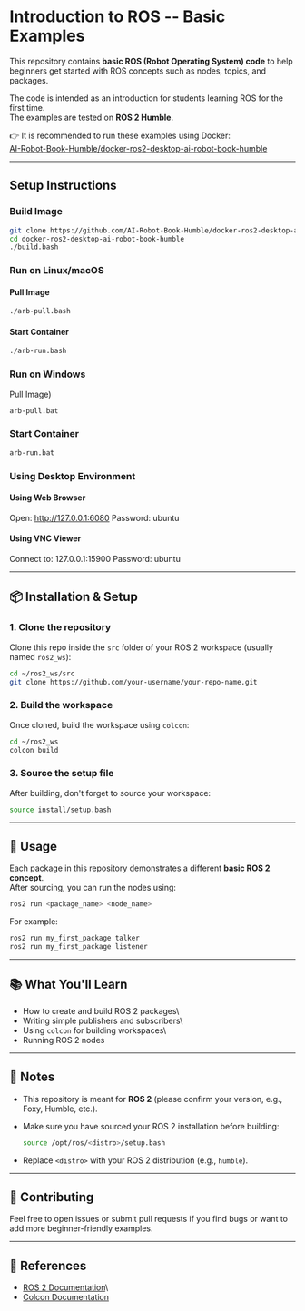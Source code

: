 # Introduction to ROS -- Basic Examples

This repository contains **basic ROS (Robot Operating System) code** to help beginners get started with ROS concepts such as nodes, topics, and packages.

The code is intended as an introduction for students learning ROS for the first time.  
The examples are tested on **ROS 2 Humble**.  

👉 It is recommended to run these examples using Docker:  
[AI-Robot-Book-Humble/docker-ros2-desktop-ai-robot-book-humble](https://github.com/AI-Robot-Book-Humble/docker-ros2-desktop-ai-robot-book-humble)

---

## Setup Instructions

### Build Image
```bash
git clone https://github.com/AI-Robot-Book-Humble/docker-ros2-desktop-ai-robot-book-humble
cd docker-ros2-desktop-ai-robot-book-humble
./build.bash
```

### Run on Linux/macOS
#### Pull Image
```bash
./arb-pull.bash
```

#### Start Container
```bash
./arb-run.bash
```

### Run on Windows
Pull Image)
```bash
arb-pull.bat
```

### Start Container
```bash
arb-run.bat
```
### Using Desktop Environment

#### Using Web Browser
Open: http://127.0.0.1:6080
Password: ubuntu

#### Using VNC Viewer
Connect to: 127.0.0.1:15900
Password: ubuntu

------------------------------------------------------------------------

## 📦 Installation & Setup

### 1. Clone the repository

Clone this repo inside the `src` folder of your ROS 2 workspace (usually
named `ros2_ws`):

``` bash
cd ~/ros2_ws/src
git clone https://github.com/your-username/your-repo-name.git
```

### 2. Build the workspace

Once cloned, build the workspace using `colcon`:

``` bash
cd ~/ros2_ws
colcon build
```

### 3. Source the setup file

After building, don't forget to source your workspace:

``` bash
source install/setup.bash
```

------------------------------------------------------------------------

## 🚀 Usage

Each package in this repository demonstrates a different **basic ROS 2
concept**.\
After sourcing, you can run the nodes using:

``` bash
ros2 run <package_name> <node_name>
```

For example:

``` bash
ros2 run my_first_package talker
ros2 run my_first_package listener
```

------------------------------------------------------------------------

## 📚 What You'll Learn

-   How to create and build ROS 2 packages\
-   Writing simple publishers and subscribers\
-   Using `colcon` for building workspaces\
-   Running ROS 2 nodes

------------------------------------------------------------------------

## 📝 Notes

-   This repository is meant for **ROS 2** (please confirm your version,
    e.g., Foxy, Humble, etc.).

-   Make sure you have sourced your ROS 2 installation before building:

    ``` bash
    source /opt/ros/<distro>/setup.bash
    ```

-   Replace `<distro>` with your ROS 2 distribution (e.g., `humble`).

------------------------------------------------------------------------

## 🤝 Contributing

Feel free to open issues or submit pull requests if you find bugs or
want to add more beginner-friendly examples.

------------------------------------------------------------------------

## 📖 References

-   [ROS 2 Documentation](https://docs.ros.org/en/rolling/)\
-   [Colcon Documentation](https://colcon.readthedocs.io/)
